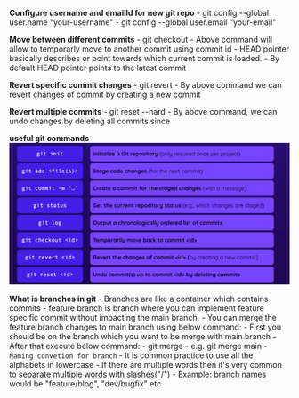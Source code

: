 **Configure username and emailId for new git repo**
    - git config --global user.name "your-username"
    - git config --global user.email "your-email"

**Move between different commits**
    - git checkout <id>
    - Above command will allow to temporarly move to another commit using commit id
    - HEAD pointer basically describes or point towards which current commit is loaded.
    - By default HEAD pointer points to the latest commit

**Revert specific commit changes**
    - git revert <id>
    - By above command we can revert changes of commit by creating a new commit

**Revert multiple commits**
    - git reset --hard <id>
    - By above command, we can undo changes by deleting all commits since <id>

**useful git commands**
![Git commands](commands.png)


**What is branches in git**
    -  Branches are like a container which contains commits
    - feature branch is branch where you can implement feature specific commit without impacting the main branch.
    - You can merge the feature branch changes to main branch using below command:
        - First you should be on the branch which you want to be merge with main branch
        - After that execute below command:
            - git merge <branchName>
            - e.g. git merge main
    -`Naming convetion for branch`
        - It is common practice to use all the alphabets in lowercase
        - If there are multiple words then it's very common to separate multiple words with slashes("/")
        - Example: branch names would be "feature/blog", "dev/bugfix" etc
    
